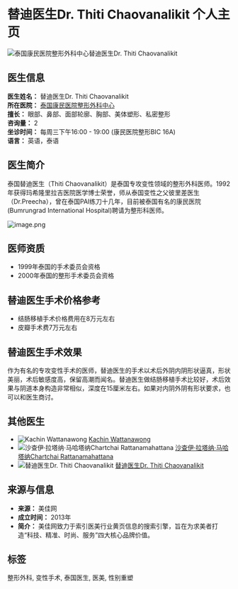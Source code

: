 # 替迪医生Dr. Thiti Chaovanalikit 个人主页

![泰国康民医院整形外科中心替迪医生Dr. Thiti Chaovanalikit](https://img.236z.com/236z/M00/00/28/wKhnhlytS9-AcgCgAAAVHZcPQLA107.jpg)

## 医生信息

**医生姓名：** 替迪医生Dr. Thiti Chaovanalikit  
**所在医院：** [泰国康民医院整形外科中心](https://www.236z.com/hospital/detail-hid-4488)  
**擅长：** 眼部、鼻部、面部轮廓、胸部、美体塑形、私密整形  
**咨询量：** 2  
**坐诊时间：** 每周三下午16:00 - 19:00 (康民医院整形BIC 16A)  
**语言：** 英语，泰语  

## 医生简介

泰国替迪医生（Thiti Chaovanalikit）是泰国专攻变性领域的整形外科医师。1992年获得玛希隆里拉吉医院医学博士荣誉，师从泰国变性之父彼里差医生（Dr.Preecha），曾在泰国PAI练刀十几年，目前被泰国有名的康民医院(Bumrungrad International Hospital)聘请为整形科医师。

![image.png](https://www.236z.com/uploads/2019/0410/20190410_1554860972319102.png)

## 医师资质

- 1999年泰国的手术委员会资格
- 2000年泰国的整形手术委员会资格

## 替迪医生手术价格参考

- 结肠移植手术价格费用在8万元左右
- 皮瓣手术费7万元左右

## 替迪医生手术效果

作为有名的专攻变性手术的医师，替迪医生的手术以术后外阴内阴形状逼真，形状美丽，术后敏感度高，保留高潮而闻名。替迪医生做结肠移植手术比较好，术后效果与阴道本身构造非常相似，深度在15厘米左右。如果对内阴外阴有形状要求，也可以和医生商讨。

## 其他医生

- ![Kachin Wattanawong](https://img.236z.com/236z/M00/00/BF/wKhnhVwz9_uAIyL4AAARfoitYaQ865.jpg) [Kachin Wattanawong](https://www.236z.com/doctor/detail-did-16823)
- ![沙查伊·拉塔纳·马哈塔纳Chartchai Rattanamahattana](https://img.236z.com/236z/M00/00/BF/wKhnhVwz_GWANMMCAAA8WC_DBV4070.jpg) [沙查伊·拉塔纳·马哈塔纳Chartchai Rattanamahattana](https://www.236z.com/doctor/detail-did-16824)
- ![替迪医生Dr. Thiti Chaovanalikit](https://img.236z.com/236z/M00/00/28/wKhnhlytS9-AcgCgAAAVHZcPQLA107.jpg) [替迪医生Dr. Thiti Chaovanalikit](https://www.236z.com/doctor/detail-did-17891)

## 来源与信息

- **来源：** 美佳网
- **成立时间：** 2013年
- **简介：** 美佳网致力于索引医美行业黄页信息的搜索引擎，旨在为求美者打造“科技、精准、时尚、服务”四大核心品牌价值。

## 标签

整形外科, 变性手术, 泰国医生, 医美, 性别重塑